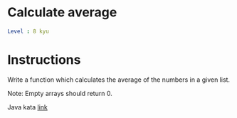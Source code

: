 # Calculate average

```yaml
Level : 8 kyu
```

# Instructions
Write a function which calculates the average of the numbers in a given list.

Note: Empty arrays should return 0.

Java kata [link](https://www.codewars.com/kata/57a2013acf1fa5bfc4000921/train/java)